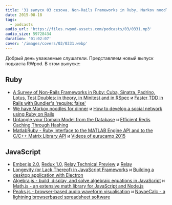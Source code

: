 ```yaml
---
title: '31 выпуск 03 сезона. Non-Rails Frameworks in Ruby, Markov noodles, MatlabRuby, Relay, Redux, Algebra.js, Peaks.js и прочее'
date: 2015-08-18
tags:
  - podcasts
audio_url: 'https://files.rwpod-assets.com/podcasts/03/0331.mp3'
audio_size: 59728434
duration: '01:02:07'
cover: '/images/covers/03/0331.webp'
---
```


Добрый день уважаемые слушатели. Представляем новый выпуск подкаста RWpod. В этом выпуске:

## Ruby

- [A Survey of Non-Rails Frameworks in Ruby: Cuba, Sinatra, Padrino, Lotus](http://blog.codeship.com/a-survey-of-non-rails-frameworks-in-ruby-cuba-sinatra-padrino-lotus/), [Test Doubles: in theory, in Minitest and in RSpec](http://rubylogs.com/test-doubles-theory-minitest-rspec/) и [Faster TDD in Rails with Bundler's 'require: false'](http://www.andywaite.com/2015/08/15/faster-tdd-in-rails-with-bundlers-require-false/)
- [We have Markov noodles for dinner](http://dabrorius.github.io/2015/08/markov-noodles.html) и [How to develop a social network using Ruby on Rails](https://medium.com/rails-ember-beyond/how-to-build-a-social-network-using-rails-eb31da569233)
- [Untangle your Domain Model from the Database](http://insights.workshop14.io/2015/08/09/untangle-your-domain-model-from-the-database.html) и [Efficient Redis Caching Through Hashing](http://sorentwo.com/2015/08/10/efficient-redis-caching-through-hashing.html)
- [MatlabRuby - Ruby interface to the MATLAB Engine API and to the C/C++ Matrix Library API](https://github.com/pmatsinopoulos/matlab_ruby) и [Videos of eurucamp 2015](http://media.eurucamp.org/eurucamp/2015/DG_Tweety)

## JavaScript

- [Ember.js 2.0](http://emberjs.com/blog/2015/08/13/ember-2-0-released.html), [Redux 1.0](http://rackt.github.io/redux/), [Relay Technical Preview](http://facebook.github.io/react/blog/2015/08/11/relay-technical-preview.html) и [Relay](https://facebook.github.io/relay/)
- [Longevity (or Lack Thereof) in JavaScript Frameworks](http://blog.bitovi.com/longevity-or-lack-thereof-in-javascript-frameworks/) и [Building a desktop application with Electron](https://medium.com/developers-writing/building-a-desktop-application-with-electron-204203eeb658)
- [Algebra.js - build, display, and solve algebraic equations in JavaScript](http://algebra.js.org/) и [Math.js - an extensive math library for JavaScript and Node.js](http://mathjs.org/)
- [Peaks.js - browser-based audio waveform visualisation](http://waveform.prototyping.bbc.co.uk/) и [NovaeCalc - a lightning browserbased spreadsheet software](https://github.com/felixmaier/NovaeCalc)
